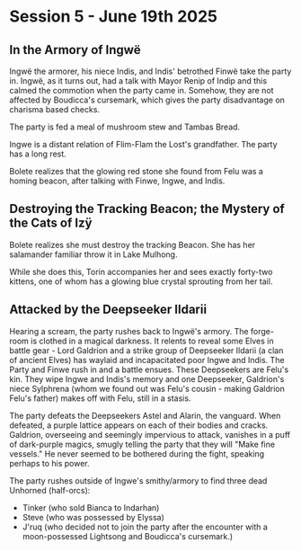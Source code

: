 # Session 5 - June 19th 2025

## In the Armory of Ingwë

Ingwë the armorer, his niece Indis, and Indis' betrothed Finwë take the party in.
Ingwë, as it turns out, had a talk with Mayor Renip of Indip and this calmed the commotion when the party came in. Somehow, they are not affected by Boudicca's cursemark, which gives the party disadvantage on charisma based checks.

The party is fed a meal of mushroom stew and Tambas Bread.

Ingwe is a distant relation of Flim-Flam the Lost's grandfather.
The party has a long rest.

Bolete realizes that the glowing red stone she found from Felu was a homing beacon, after talking with Finwe, Ingwe, and Indis.

## Destroying the Tracking Beacon; the Mystery of the Cats of Izÿ

Bolete realizes she must destroy the tracking Beacon. She has her salamander familiar throw it in Lake Mulhong.

While she does this, Torin accompanies her and sees exactly forty-two kittens, one of whom has a glowing blue crystal sprouting from her tail.

## Attacked by the Deepseeker Ildarii

Hearing a scream, the party rushes back to Ingwë's armory. The forge-room is clothed in a magical darkness. It relents to reveal some Elves in battle gear - Lord Galdrion and a strike group of Deepseeker Ildarii (a clan of ancient Elves) has waylaid and incapacitated poor Ingwe and Indis. The Party and Finwe rush in and a battle ensues. These Deepseekers are Felu's kin. They wipe Ingwe and Indis's memory and one Deepseeker, Galdrion's niece Sylphrena (whom we found out was Felu's cousin - making Galdrion Felu's father) makes off with Felu, still in a stasis.

The party defeats the Deepseekers Astel and Alarin, the vanguard. When defeated, a purple lattice appears on each of their bodies and cracks. Galdrion, overseeing and seemingly impervious to attack, vanishes in a puff of dark-purple magics, smugly telling the party that they will "Make fine vessels." He never seemed to be bothered during the fight, speaking perhaps to his power.

The party rushes outside of Ingwe's smithy/armory to find three dead Unhorned (half-orcs):

- Tinker (who sold Bianca to Indarhan)
- Steve (who was possessed by Elyssa)
- J'ruq (who decided not to join the party after the encounter with a moon-possessed Lightsong and Boudicca's cursemark.)